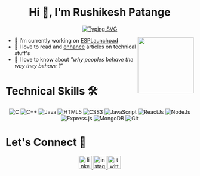 <h1 align="center">Hi 👋, I'm Rushikesh Patange</h1>
<div align="center"><a href="https://git.io/typing-svg"><img src="https://readme-typing-svg.demolab.com?font=Kalam&weight=600&pause=1000&color=FFFFFF&center=true&width=600&lines=Developer+|+Frontend+%7C+Backend;A passionate Learner of every : Why?;Traveler +|+ Social Creature +|+ Philosopher" alt="Typing SVG" /></a></div>
<div>
<img align="right" style="float: right;" height="150" src="https://media.giphy.com/media/bGgsc5mWoryfgKBx1u/giphy.gif"  />
<div align="left">
        <ul>
            <li>🔭 I’m currently working on <a href="http://github.com/espressif/esp-launchpad">ESPLaunchpad</a></li>
            <li>📝 I love to read and <a href="http://www.geeksforgeeks.org/all-about-bit-manipulation/">enhance</a> articles on technical stuff's</li>
            <li>💬 I love to know about <i>"why peoples behave the way they behave ?"</i></li>
        </ul>
</div>
</div>
<h1>Technical Skills 🛠</h1>
<p align="center"> 
 <img alt="C" src="https://img.shields.io/badge/c-%2300599C.svg?style=for-the-badge&logo=c&logoColor=white"/>
 <img alt="C++" src="https://img.shields.io/badge/c++-%2300599C.svg?style=for-the-badge&logo=c%2B%2B&logoColor=white"/>
 <img alt="Java" src="https://img.shields.io/badge/java-%23ED8B00.svg?&style=for-the-badge&logo=java&logoColor=white" />
<img alt="HTML5" src="https://img.shields.io/badge/html5-%23E34F26.svg?&style=for-the-badge&logo=html5&logoColor=white" />
 <img alt="CSS3" src="https://img.shields.io/badge/css3-%231572B6.svg?&style=for-the-badge&logo=css3&logoColor=white" />
 <img alt="JavaScript" src="https://img.shields.io/badge/javascript-%23323330.svg?&style=for-the-badge&logo=javascript&logoColor=%23F7DF1E" />
 <img alt="ReactJs" src="https://img.shields.io/badge/React-20232A?style=for-the-badge&logo=react&logoColor=61DAFB" />
<img alt="NodeJs" src="https://img.shields.io/badge/Node.js-339933?style=for-the-badge&logo=nodedotjs&logoColor=white" />
  <img alt="Express.js" src="https://img.shields.io/badge/Express.js-000000?style=for-the-badge&logo=express&logoColor=white" />
 <img alt="MongoDB" src="https://img.shields.io/badge/MongoDB-lightgreen?style=for-the-badge&logo=mongodb&logoColor=4EA94B" />
  <img alt="Git" src="https://img.shields.io/badge/Git-F05032?style=for-the-badge&logo=git&logoColor=white" />  
</p>
<h1 align="left">Let's Connect 💬</h1>
<div align="center">
  <a href="https://www.linkedin.com/in/rushikeshpatange/" target="_blank">
    <img src="https://img.shields.io/static/v1?message=LinkedIn&logo=linkedin&label=&color=0077B5&logoColor=white&labelColor=&style=for-the-badge" height="35" alt="linkedin logo"  />
  </a>
  <a href="https://www.instagram.com/rushipatange._/" target="_blank">
    <img src="https://img.shields.io/static/v1?message=Instagram&logo=instagram&label=&color=E4405F&logoColor=white&labelColor=&style=for-the-badge" height="35" alt="instagram logo"  />
  </a>
  <a href="https://twitter.com/rushipatange_" target="_blank">
    <img src="https://img.shields.io/static/v1?message=Twitter&logo=twitter&label=&color=1DA1F2&logoColor=white&labelColor=&style=for-the-badge" height="35" alt="twitter logo"  />
  </a>
</div>

